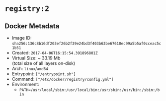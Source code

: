 # `registry:2`

## Docker Metadata

- Image ID: `sha256:136c8b16df203ef26b2f39e24bd3f403b63be67610ec99a5b5af0cceac5c1b51`
- Created: `2017-04-06T16:15:54.391896801Z`
- Virtual Size: ~ 33.19 Mb  
  (total size of all layers on-disk)
- Arch: `linux`/`amd64`
- Entrypoint: `["/entrypoint.sh"]`
- Command: `["/etc/docker/registry/config.yml"]`
- Environment:
  - `PATH=/usr/local/sbin:/usr/local/bin:/usr/sbin:/usr/bin:/sbin:/bin`
